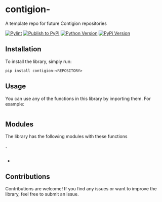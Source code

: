 # contigion-<REPOSITORY>
A template repo for future Contigion repositories

[![Pylint](https://github.com/Contigion/<REPOSITORY>/actions/workflows/pylint.yml/badge.svg?branch=main)](https://github.com/Contigion/utils/actions/workflows/pylint.yml)
[![Publish to PyPI](https://github.com/Contigion/<REPOSITORY>/actions/workflows/publish.yml/badge.svg?branch=main)](https://github.com/Contigion/utils/actions/workflows/publish.yml)
[![Python Version](https://img.shields.io/pypi/pyversions/contigion-<REPOSITORY>?style=flat)](https://pypi.org/project/contigion-utils/)
[![PyPi Version](https://img.shields.io/pypi/v/contigion-<REPOSITORY>?style=flat)](https://pypi.org/project/contigion-utils/)

## Installation
To install the library, simply run:

`
pip install contigion-<REPOSITORY>
`

## Usage
You can use any of the functions in this library by importing them. For example:


``` python

```

## Modules
The library has the following modules with these functions

### `
  - 



## Contributions

Contributions are welcome! 
If you find any issues or want to improve the library, feel free to submit an issue.
